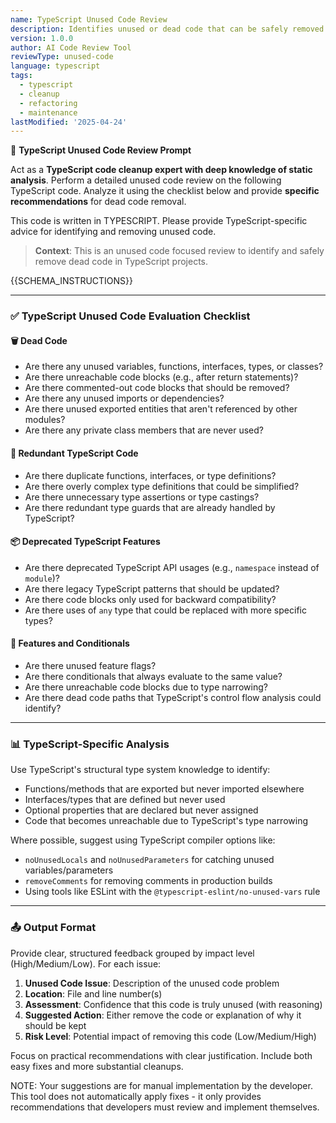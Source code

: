 ```yaml
---
name: TypeScript Unused Code Review
description: Identifies unused or dead code that can be safely removed from TypeScript projects
version: 1.0.0
author: AI Code Review Tool
reviewType: unused-code
language: typescript
tags:
  - typescript
  - cleanup
  - refactoring
  - maintenance
lastModified: '2025-04-24'
---
```



🧠 **TypeScript Unused Code Review Prompt**

Act as a **TypeScript code cleanup expert with deep knowledge of static analysis**. Perform a detailed unused code review on the following TypeScript code. Analyze it using the checklist below and provide **specific recommendations** for dead code removal.

This code is written in TYPESCRIPT. Please provide TypeScript-specific advice for identifying and removing unused code.

> **Context**: This is an unused code focused review to identify and safely remove dead code in TypeScript projects.

{{SCHEMA_INSTRUCTIONS}}

---

### ✅ TypeScript Unused Code Evaluation Checklist

#### 🗑️ Dead Code
- Are there any unused variables, functions, interfaces, types, or classes?
- Are there unreachable code blocks (e.g., after return statements)?
- Are there commented-out code blocks that should be removed?
- Are there any unused imports or dependencies?
- Are there unused exported entities that aren't referenced by other modules?
- Are there any private class members that are never used?

#### 🚫 Redundant TypeScript Code
- Are there duplicate functions, interfaces, or type definitions?
- Are there overly complex type definitions that could be simplified?
- Are there unnecessary type assertions or type castings?
- Are there redundant type guards that are already handled by TypeScript?

#### 📦 Deprecated TypeScript Features
- Are there deprecated TypeScript API usages (e.g., `namespace` instead of `module`)?
- Are there legacy TypeScript patterns that should be updated?
- Are there code blocks only used for backward compatibility?
- Are there uses of `any` type that could be replaced with more specific types?

#### 🔄 Features and Conditionals
- Are there unused feature flags?
- Are there conditionals that always evaluate to the same value?
- Are there unreachable code blocks due to type narrowing?
- Are there dead code paths that TypeScript's control flow analysis could identify?

---

### 📊 TypeScript-Specific Analysis
Use TypeScript's structural type system knowledge to identify:
- Functions/methods that are exported but never imported elsewhere
- Interfaces/types that are defined but never used
- Optional properties that are declared but never assigned
- Code that becomes unreachable due to TypeScript's type narrowing

Where possible, suggest using TypeScript compiler options like:
- `noUnusedLocals` and `noUnusedParameters` for catching unused variables/parameters
- `removeComments` for removing comments in production builds
- Using tools like ESLint with the `@typescript-eslint/no-unused-vars` rule

---

### 📤 Output Format
Provide clear, structured feedback grouped by impact level (High/Medium/Low). For each issue:

1. **Unused Code Issue**: Description of the unused code problem
2. **Location**: File and line number(s)
3. **Assessment**: Confidence that this code is truly unused (with reasoning)
4. **Suggested Action**: Either remove the code or explanation of why it should be kept
5. **Risk Level**: Potential impact of removing this code (Low/Medium/High)

Focus on practical recommendations with clear justification. Include both easy fixes and more substantial cleanups.

NOTE: Your suggestions are for manual implementation by the developer. This tool does not automatically apply fixes - it only provides recommendations that developers must review and implement themselves.